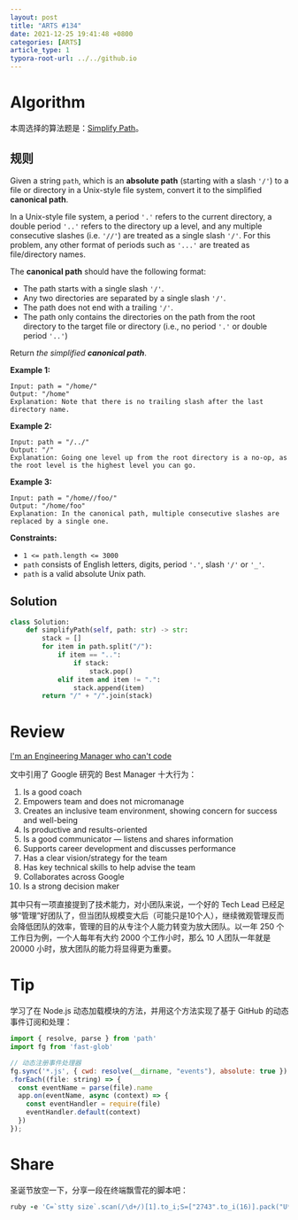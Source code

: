 ```yaml
---
layout: post
title: "ARTS #134"
date: 2021-12-25 19:41:48 +0800
categories: [ARTS]
article_type: 1
typora-root-url: ../../github.io
---
```



# Algorithm

本周选择的算法题是：[Simplify Path](https://leetcode.com/problems/simplify-path/)。


## 规则

Given a string `path`, which is an **absolute path** (starting with a slash `'/'`) to a file or directory in a Unix-style file system, convert it to the simplified **canonical path**.

In a Unix-style file system, a period `'.'` refers to the current directory, a double period `'..'` refers to the directory up a level, and any multiple consecutive slashes (i.e. `'//'`) are treated as a single slash `'/'`. For this problem, any other format of periods such as `'...'` are treated as file/directory names.

The **canonical path** should have the following format:

- The path starts with a single slash `'/'`.
- Any two directories are separated by a single slash `'/'`.
- The path does not end with a trailing `'/'`.
- The path only contains the directories on the path from the root directory to the target file or directory (i.e., no period `'.'` or double period `'..'`)

Return *the simplified **canonical path***.

 

**Example 1:**

```
Input: path = "/home/"
Output: "/home"
Explanation: Note that there is no trailing slash after the last directory name.
```

**Example 2:**

```
Input: path = "/../"
Output: "/"
Explanation: Going one level up from the root directory is a no-op, as the root level is the highest level you can go.
```

**Example 3:**

```
Input: path = "/home//foo/"
Output: "/home/foo"
Explanation: In the canonical path, multiple consecutive slashes are replaced by a single one.
```

 

**Constraints:**

- `1 <= path.length <= 3000`
- `path` consists of English letters, digits, period `'.'`, slash `'/'` or `'_'`.
- `path` is a valid absolute Unix path.

## Solution

```python
class Solution:
    def simplifyPath(self, path: str) -> str:
        stack = []
        for item in path.split("/"):
            if item == "..":
                if stack:
                    stack.pop()
            elif item and item != ".":
                stack.append(item)
        return "/" + "/".join(stack)
```


# Review

[I'm an Engineering Manager who can't code](https://medium.com/leading-literally/im-an-engineering-manager-who-can-t-code-235ad35557b)

文中引用了 Google 研究的 Best Manager 十大行为：

1. Is a good coach
2. Empowers team and does not micromanage
3. Creates an inclusive team environment, showing concern for success and well-being
4. Is productive and results-oriented
5. Is a good communicator — listens and shares information
6. Supports career development and discusses performance
7. Has a clear vision/strategy for the team
8. Has key technical skills to help advise the team
9. Collaborates across Google
10. Is a strong decision maker

其中只有一项直接提到了技术能力，对小团队来说，一个好的 Tech Lead 已经足够“管理”好团队了，但当团队规模变大后（可能只是10个人），继续微观管理反而会降低团队的效率，管理的目的从专注个人能力转变为放大团队。以一年 250 个工作日为例，一个人每年有大约 2000 个工作小时，那么 10 人团队一年就是 20000 小时，放大团队的能力将显得更为重要。

# Tip

学习了在 Node.js 动态加载模块的方法，并用这个方法实现了基于 GitHub 的动态事件订阅和处理：

```javascript
import { resolve, parse } from 'path'
import fg from 'fast-glob'

// 动态注册事件处理器
fg.sync('*.js', { cwd: resolve(__dirname, "events"), absolute: true })
.forEach((file: string) => {
  const eventName = parse(file).name
  app.on(eventName, async (context) => {
    const eventHandler = require(file)
    eventHandler.default(context)
  })
});
```

# Share

圣诞节放空一下，分享一段在终端飘雪花的脚本吧：

```ruby
ruby -e 'C=`stty size`.scan(/\d+/)[1].to_i;S=["2743".to_i(16)].pack("U*");a={};puts "\033[2J";loop{a[rand(C)]=0;a.each{|x,o|;a[x]+=1;print "\033[#{o};#{x}H \033[#{a[x]};#{x}H#{S} \033[0;0H"};$stdout.flush;sleep 0.1}'
```

